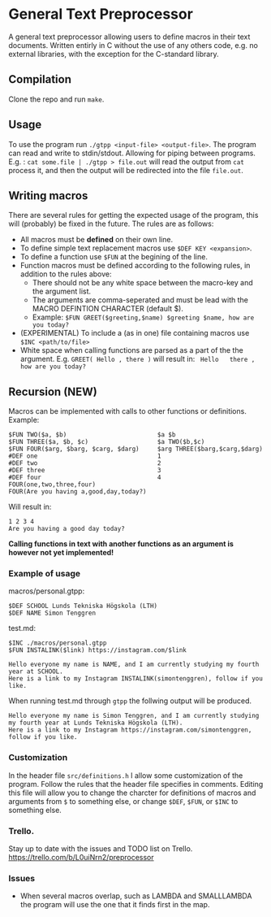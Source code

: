 # General Text Preprocessor
A general text preprocessor allowing users to define macros in their text documents. Written entirly in C without the use of any others code, e.g. no external libraries, with the exception for the C-standard library.

## Compilation
Clone the repo and run `make`.
## Usage
To use the program run `./gtpp <input-file> <output-file>`.
The program can read and write to stdin/stdout. Allowing for piping between programs. E.g. :
`cat some.file | ./gtpp > file.out`
will read the output from `cat` process it, and then the output will be redirected into the file `file.out`.


## Writing macros
There are several rules for getting the expected usage of the program, this will (probably) be fixed in the future.
The rules are as follows:
* All macros must be **defined** on their own line.
* To define simple text replacement macros use `$DEF KEY <expansion>`.
* To define a function use `$FUN` at the begining of the line.
* Function macros must be defined according to the following rules, in addition to the rules above:
    + There should not be any white space between the macro-key and the argument list.
    + The arguments are comma-seperated and must be lead with the MACRO DEFINTION CHARACTER (default $).
    + Example: `$FUN GREET($greeting,$name) $greeting $name, how are you today?`
* (EXPERIMENTAL) To include a (as in one) file containing macros use `$INC <path/to/file>`
* White space when calling functions are parsed as a part of the the argument. E.g. `GREET( Hello , there )` will result in: ` Hello   there , how are you today?`


## Recursion **(NEW)**
Macros can be implemented with calls to other functions or definitions.
Example:
```
$FUN TWO($a, $b)                         $a $b
$FUN THREE($a, $b, $c)                   $a TWO($b,$c)
$FUN FOUR($arg, $barg, $carg, $darg)     $arg THREE($barg,$carg,$darg)
#DEF one                                 1
#DEF two                                 2
#DEF three                               3 
#DEF four                                4
FOUR(one,two,three,four)
FOUR(Are you having a,good,day,today?)
```
Will result in:
```
1 2 3 4
Are you having a good day today?
```
**Calling functions in text with another functions as an argument is however not yet implemented!**

### Example of usage
macros/personal.gtpp:
```
$DEF SCHOOL Lunds Tekniska Högskola (LTH)
$DEF NAME Simon Tenggren
```
test.md:
```
$INC ./macros/personal.gtpp
$FUN INSTALINK($link) https://instagram.com/$link

Hello everyone my name is NAME, and I am currently studying my fourth year at SCHOOL.
Here is a link to my Instagram INSTALINK(simontenggren), follow if you like.
```

When running test.md through `gtpp` the follwing output will be produced.
```
Hello everyone my name is Simon Tenggren, and I am currently studying my fourth year at Lunds Tekniska Högskola (LTH).
Here is a link to my Instagram https://instagram.com/simontenggren, follow if you like.
```

### Customization
In the header file `src/definitions.h` I allow some customization of the program.
Follow the rules that the header file specifies in comments.
Editing this file will allow you to change the charcter for definitions of macros and arguments from `$` to something else, or change `$DEF`, `$FUN`, or `$INC` to something else.
### Trello.
Stay up to date with the issues and TODO list on Trello.
https://trello.com/b/L0uiNrn2/preprocessor

### Issues
* When several macros overlap, such as LAMBDA and SMALLLAMBDA the program will use the one that it finds first in the map.

